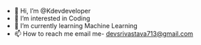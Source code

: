 - 👋 Hi, I’m @Kdevdeveloper
- 👀 I’m interested in Coding
- 🌱 I’m currently learning Machine Learning
- 📫 How to reach me email me- devsrivastava713@gmail.com

<!---
Kdevdeveloper/Kdevdeveloper is a ✨ special ✨ repository because its `README.md` (this file) appears on your GitHub profile.
You can click the Preview link to take a look at your changes.
--->

